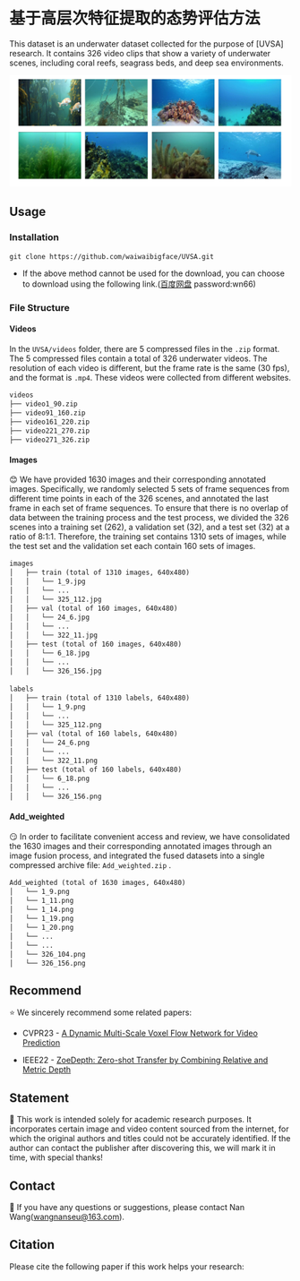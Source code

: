 # 基于高层次特征提取的态势评估方法  
This dataset is an underwater dataset collected for the purpose of [UVSA] research. It contains 326 video clips that show a variety of underwater scenes, including coral reefs, seagrass beds, and deep sea environments.  

![Partial scene display](https://github.com/waiwaibigface/UVSA/blob/master/readme_pngs/1.jpg)

## Usage  
### Installation  
```
git clone https://github.com/waiwaibigface/UVSA.git
```

* If the above method cannot be used for the download, you can choose to download using the following link.([百度网盘](https://pan.baidu.com/s/1If5aVXcf4AadfbVjDbH9-Q?pwd=wn66) password:wn66)
### File Structure 
#### Videos 
In the ```UVSA/videos``` folder, there are 5 compressed files in the ```.zip``` format. The 5 compressed files contain a total of 326 underwater videos. The resolution of each video is different, but the frame rate is the same (30 fps), and the format is ```.mp4```. These videos were collected from different websites.
```
videos
├── video1_90.zip
├── video91_160.zip
├── video161_220.zip
├── video221_270.zip
├── video271_326.zip
```
#### Images
:blush: We have provided 1630 images and their corresponding annotated images. Specifically, we randomly selected 5 sets of frame sequences from different time points in each of the 326 scenes, and annotated the last frame in each set of frame sequences. To ensure that there is no overlap of data between the training process and the test process, we divided the 326 scenes into a training set (262), a validation set (32), and a test set (32) at a ratio of 8:1:1. Therefore, the training set contains 1310 sets of images, while the test set and the validation set each contain 160 sets of images.
```
images
│   ├── train (total of 1310 images, 640x480)
│   │   └── 1_9.jpg
│   │   └── ...
│   │   └── 325_112.jpg
│   ├── val (total of 160 images, 640x480)
│   │   └── 24_6.jpg
│   │   └── ...
│   │   └── 322_11.jpg
│   ├── test (total of 160 images, 640x480)
│   │   └── 6_18.jpg
│   │   └── ...
│   │   └── 326_156.jpg

labels
│   ├── train (total of 1310 labels, 640x480)
│   │   └── 1_9.png
│   │   └── ...
│   │   └── 325_112.png
│   ├── val (total of 160 labels, 640x480)
│   │   └── 24_6.png
│   │   └── ...
│   │   └── 322_11.png
│   ├── test (total of 160 labels, 640x480)
│   │   └── 6_18.png
│   │   └── ...
│   │   └── 326_156.png
```
#### Add_weighted
:smirk: In order to facilitate convenient access and review, we have consolidated the 1630 images and their corresponding annotated images through an image fusion process, and integrated the fused datasets into a single compressed archive file: ```Add_weighted.zip``` .
```
Add_weighted (total of 1630 images, 640x480)
│   └── 1_9.png
│   └── 1_11.png
│   └── 1_14.png
│   └── 1_19.png
│   └── 1_20.png
│   └── ...
│   └── ...
│   └── 326_104.png
│   └── 326_156.png
```
## Recommend
:star: We sincerely recommend some related papers:

* CVPR23 - [A Dynamic Multi-Scale Voxel Flow Network for Video Prediction](https://github.com/hzwer/CVPR2023-DMVFN?tab=readme-ov-file)

* IEEE22 - [ZoeDepth: Zero-shot Transfer by Combining Relative and Metric Depth](https://github.com/isl-org/ZoeDepth)
## Statement
:bookmark_tabs: This work is intended solely for academic research purposes. It incorporates certain image and video content sourced from the internet, for which the original authors and titles could not be accurately identified. If the author can contact the publisher after discovering this, we will mark it in time, with special thanks!
## Contact
:open_hands: If you have any questions or suggestions, please contact Nan Wang(wangnanseu@163.com).
## Citation
Please cite the following paper if this work helps your research:
